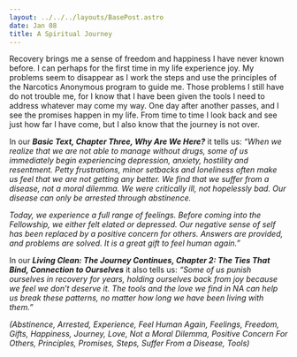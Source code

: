 ```yaml
---
layout: ../../../layouts/BasePost.astro
date: Jan 08
title: A Spiritual Journey
---
```

Recovery brings me a sense of freedom and happiness I have never known before. I can perhaps for the first time in my life experience joy. My problems seem to disappear as I work the steps and use the principles of the Narcotics Anonymous program to guide me. Those problems I still have do not trouble me, for I know that I have been given the tools I need to address whatever may come my way. One day after another passes, and I see the promises happen in my life. From time to time I look back and see just how far I have come, but I also know that the journey is not over.

In our ***Basic Text, Chapter Three, Why Are We Here?*** it tells us: *“When we realize that we are not able to manage without drugs, some of us immediately begin experiencing depression, anxiety, hostility and resentment. Petty frustrations, minor setbacks and loneliness often make us feel that we are not getting any better. We find that we suffer from a disease, not a moral dilemma. We were critically ill, not hopelessly bad. Our disease can only be arrested through abstinence.*

*Today, we experience a full range of feelings. Before coming into the Fellowship, we either felt elated or depressed. Our negative sense of self has been replaced by a positive concern for others. Answers are provided, and problems are solved. It is a great gift to feel human again.”*

In our ***Living Clean: The Journey Continues, Chapter 2: The Ties That Bind, Connection to Ourselves*** it also tells us: *“Some of us punish ourselves in recovery for years, holding ourselves back from joy because we feel we don’t deserve it. The tools and the love we find in NA can help us break these patterns, no matter how long we have been living with them.”*

*(Abstinence, Arrested, Experience, Feel Human Again, Feelings, Freedom, Gifts, Happiness, Journey, Love, Not a Moral Dilemma, Positive Concern For Others, Principles, Promises, Steps, Suffer From a Disease, Tools)*